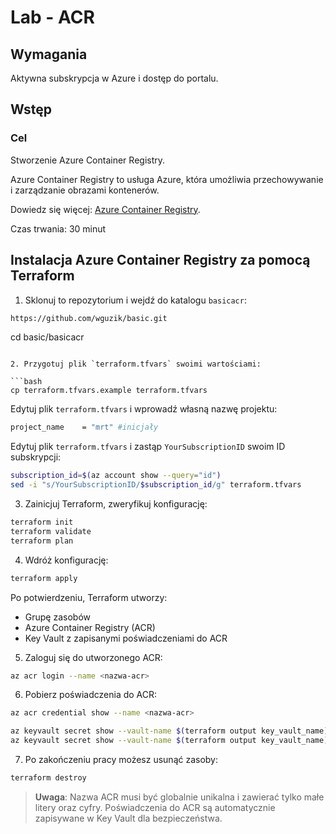 # Lab - ACR

## Wymagania

Aktywna subskrypcja w Azure i dostęp do portalu.

## Wstęp

### Cel

Stworzenie Azure Container Registry.

Azure Container Registry to usługa Azure, która umożliwia przechowywanie i zarządzanie obrazami kontenerów.

Dowiedz się więcej: [Azure Container Registry](https://learn.microsoft.com/en-us/azure/container-registry/container-registry-overview).

Czas trwania: 30 minut

## Instalacja Azure Container Registry za pomocą Terraform

1. Sklonuj to repozytorium i wejdź do katalogu `basicacr`:

```bash
https://github.com/wguzik/basic.git

```
cd basic/basicacr
```

2. Przygotuj plik `terraform.tfvars` swoimi wartościami:

```bash
cp terraform.tfvars.example terraform.tfvars
```

Edytuj plik `terraform.tfvars` i wprowadź własną nazwę projektu:

```bash
project_name    = "mrt" #inicjały
```

Edytuj plik `terraform.tfvars` i zastąp `YourSubscriptionID` swoim ID subskrypcji:

```bash
subscription_id=$(az account show --query="id")
sed -i "s/YourSubscriptionID/$subscription_id/g" terraform.tfvars
```

3. Zainicjuj Terraform, zweryfikuj konfigurację:

```bash
terraform init
terraform validate
terraform plan
```

4. Wdróż konfigurację:

```bash
terraform apply
```

Po potwierdzeniu, Terraform utworzy:
- Grupę zasobów
- Azure Container Registry (ACR)
- Key Vault z zapisanymi poświadczeniami do ACR

5. Zaloguj się do utworzonego ACR:

```bash
az acr login --name <nazwa-acr>
```

6. Pobierz poświadczenia do ACR:

```bash
az acr credential show --name <nazwa-acr>
```

```bash
az keyvault secret show --vault-name $(terraform output key_vault_name) --name $(terraform output acr_password) --query value -o tsv
az keyvault secret show --vault-name $(terraform output key_vault_name) --name $(terraform output acr_username) --query value -o tsv
```

7. Po zakończeniu pracy możesz usunąć zasoby:

```bash
terraform destroy
```

> **Uwaga**: Nazwa ACR musi być globalnie unikalna i zawierać tylko małe litery oraz cyfry.
> Poświadczenia do ACR są automatycznie zapisywane w Key Vault dla bezpieczeństwa.
